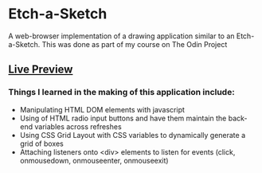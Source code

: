 # Etch-a-Sketch
 A web-browser implementation of a drawing application similar to an Etch-a-Sketch. This was done as part of my course on The Odin Project

## [Live Preview](https://triple1996.github.io/etch-a-sketch/) 
 ### Things I learned in the making of this application include:

 * Manipulating HTML DOM elements with javascript 
 * Using of HTML radio input buttons and have them maintain the back-end variables across refreshes
 * Using CSS Grid Layout with CSS variables to dynamically generate a grid of boxes
 * Attaching listeners onto \<div\> elements to listen for events (click, onmousedown, onmouseenter, onmouseexit)
 
